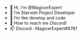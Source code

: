 - 👋 Hi, I’m @MagicerExpert
- 👀 I’m Starvish Project Developer
- 💞️ I’m like develop and code
- 🎉 How to reach me Discord!
- 📫 Discord : MagicerExpert#8781
